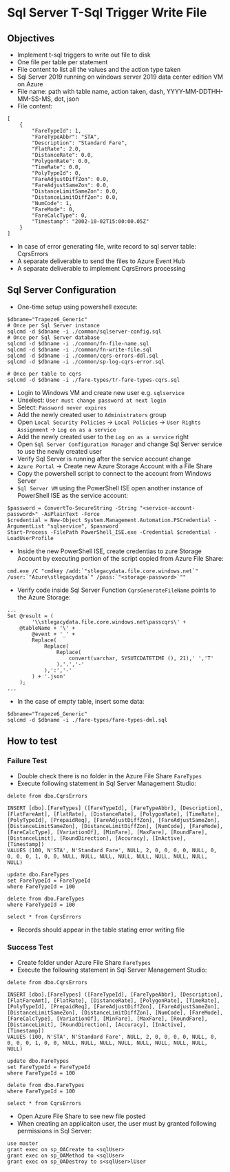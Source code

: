 # Sql Server T-Sql Trigger Write File

## Objectives

* Implement t-sql triggers to write out file to disk
* One file per table per statement
* File content to list all the values and the action type taken
* Sql Server 2019 running on windows server 2019 data center edition VM on Azure
* File name: path with table name, action taken, dash, YYYY-MM-DDTHH-MM-SS-MS, dot, json
* File content:
```
[
	{
		"FareTypeId": 1,
		"FareTypeAbbr": "STA",
		"Description": "Standard Fare",
		"FlatRate": 2.0,
		"DistanceRate": 0.0,
		"PolygonRate": 0.0,
		"TimeRate": 0.0,
		"PolyTypeId": 0,
		"FareAdjustDiffZon": 0.0,
		"FareAdjustSameZon": 0.0,
		"DistanceLimitSameZon": 0.0,
		"DistanceLimitDiffZon": 0.0,
		"NumCode": 1,
		"FareMode": 0,
		"FareCalcType": 0,
		"Timestamp": "2002-10-02T15:00:00.05Z"
	}
]
```
* In case of error generating file, write record to sql server table: CqrsErrors
* A separate deliverable to send the files to Azure Event Hub
* A separate deliverable to implement CqrsErrors processing  

## Sql Server Configuration

* One-time setup using powershell execute:
```
$dbname="Trapeze6_Generic"
# Once per Sql Server instance
sqlcmd -d $dbname -i ./common/sqlserver-config.sql
# Once per Sql Server database 
sqlcmd -d $dbname -i ./common/fn-file-name.sql
sqlcmd -d $dbname -i ./common/fn-write-file.sql
sqlcmd -d $dbname -i ./common/cqrs-errors-ddl.sql
sqlcmd -d $dbname -i ./common/sp-log-cqrs-error.sql

# Once per table to cqrs
sqlcmd -d $dbname -i ./fare-types/tr-fare-types-cqrs.sql
```

* Login to Windows VM and create new user e.g. `sqlservice`
* Unselect: `User must change password at next login`
* Select: `Password never expires`
* Add the newly created user to `Administrators` group
* Open `Local Security Policies` -> `Local Policies` -> `User Rights Assignment` -> `Log on as a service`
* Add the newly created user to the `Log on as a service` right
* Open `Sql Server Configuration Manager` and change Sql Server service to use the newly created user
* Verify Sql Server is running after the service account change
* `Azure Portal` -> Create new Azure Storage Account with a File Share
* Copy the powershell script to connect to the account from Windows Server
* `Sql Server VM` using the PowerShell ISE open another instance of PowerShell ISE as the service account:
```
$password = ConvertTo-SecureString -String "<service-account-password>" -AsPlainText -Force
$credential = New-Object System.Management.Automation.PSCredential -ArgumentList "sqlservice", $password
Start-Process -FilePath PowerShell_ISE.exe -Credential $credential -LoadUserProfile 
```
* Inside the new PowerShell ISE, create credentias to zure Storage Account by executing portion of the script copied from Azure File Share:
```
cmd.exe /C "cmdkey /add:`"stlegacydata.file.core.windows.net`" /user:`"Azure\stlegacydata`" /pass:`"<storage-password>`""
```
* Verify code inside Sql Server Function `CqrsGenerateFileName` points to the Azure Storage:
```
...
Set @result = (
		'\\stlegacydata.file.core.windows.net\passcqrs\' + 
    @tableName + '\' +
		@event + '_' + 
		Replace(
			Replace(
				Replace(
					convert(varchar, SYSUTCDATETIME (), 21),' ','T'
				),'.','-'
			),':','-'
		) + '.json'
	);
...
```

* In the case of empty table, insert some data:
```
$dbname="Trapeze6_Generic"
sqlcmd -d $dbname -i ./fare-types/fare-types-dml.sql
```

## How to test

### Failure Test

* Double check there is no folder in the Azure File Share `FareTypes`
* Execute following statement in Sql Server Management Studio:
```
delete from dbo.CqrsErrors

INSERT [dbo].[FareTypes] ([FareTypeId], [FareTypeAbbr], [Description], [FlatFareAmt], [FlatRate], [DistanceRate], [PolygonRate], [TimeRate], [PolyTypeId], [PrepaidReq], [FareAdjustDiffZon], [FareAdjustSameZon], [DistanceLimitSameZon], [DistanceLimitDiffZon], [NumCode], [FareMode], [FareCalcType], [VariationOf], [MinFare], [MaxFare], [RoundFare], [DistanceLimit], [RoundDirection], [Accuracy], [InActive], [Timestamp])
VALUES (100, N'STA', N'Standard Fare', NULL, 2, 0, 0, 0, 0, NULL, 0, 0, 0, 0, 1, 0, 0, NULL, NULL, NULL, NULL, NULL, NULL, NULL, NULL, NULL)

update dbo.FareTypes
set FareTypeId = FareTypeId
where FareTypeId = 100

delete from dbo.FareTypes
where FareTypeId = 100

select * from CqrsErrors
```
* Records should appear in the table stating error writing file

### Success Test

* Create folder under Azure File Share `FareTypes`
* Execute the following statement in Sql Server Management Studio:
```
delete from dbo.CqrsErrors

INSERT [dbo].[FareTypes] ([FareTypeId], [FareTypeAbbr], [Description], [FlatFareAmt], [FlatRate], [DistanceRate], [PolygonRate], [TimeRate], [PolyTypeId], [PrepaidReq], [FareAdjustDiffZon], [FareAdjustSameZon], [DistanceLimitSameZon], [DistanceLimitDiffZon], [NumCode], [FareMode], [FareCalcType], [VariationOf], [MinFare], [MaxFare], [RoundFare], [DistanceLimit], [RoundDirection], [Accuracy], [InActive], [Timestamp])
VALUES (100, N'STA', N'Standard Fare', NULL, 2, 0, 0, 0, 0, NULL, 0, 0, 0, 0, 1, 0, 0, NULL, NULL, NULL, NULL, NULL, NULL, NULL, NULL, NULL)

update dbo.FareTypes
set FareTypeId = FareTypeId
where FareTypeId = 100

delete from dbo.FareTypes
where FareTypeId = 100

select * from CqrsErrors
```
* Open Azure File Share to see new file posted
* When creating an applicaiton user, the user must by granted following permissions in Sql Server:
```
use master
grant exec on sp_OACreate to <sqlUser>
grant exec on sp_OAMethod to <sqlUser>
grant exec on sp_OADestroy to s<sqlUser>lUser
```
